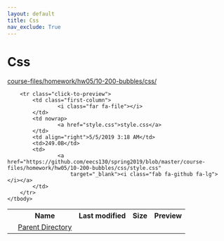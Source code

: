 ```yaml
---
layout: default
title: Css
nav_exclude: True
---
```


# Css

[course-files/homework/hw05/10-200-bubbles/css/](.)

<table class="tbl-files">
    <tbody>
        <tr>
            <th valign="top"></th>
            <th>Name</th>
            <th>Last modified</th>
            <th>Size</th>
            <th>Preview</th>
        </tr>
        <tr>
            <td valign="top">
                <i class="fa fa-folder-open"></i>
            </td>
            <td><a href="../">Parent Directory</a></td>
            <td>&nbsp;</td>
            <td>&nbsp;</td>
            <td>&nbsp;</td>
        </tr>

        <tr class="click-to-preview">
            <td class="first-column">
                    <i class="far fa-file"></i>
            </td>
            <td nowrap>
                    <a href="style.css">style.css</a>
            </td>
            <td align="right">5/5/2019 3:18 AM</td>
            <td>249.0B</td>
            <td>
                    <a href="https://github.com/eecs130/spring2019/blob/master/course-files/homework/hw05/10-200-bubbles/css/style.css"
                        target="_blank"><i class="fab fa-github fa-lg"></i></a>
            </td>
        </tr>
    </tbody>
</table>

